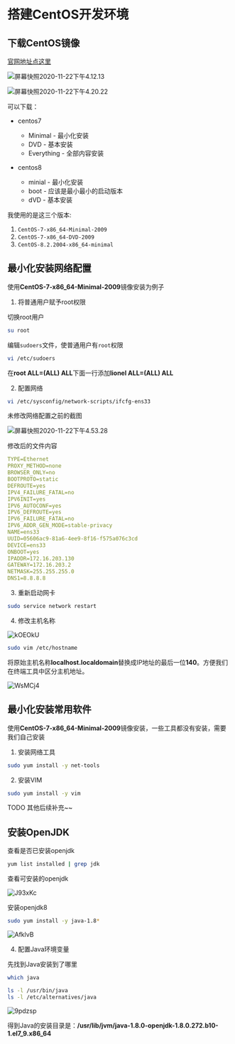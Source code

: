 # 搭建CentOS开发环境



## 下载CentOS镜像

[官网地址点这里](https://www.centos.org/download/)

![屏幕快照2020-11-22下午4.12.13](https://image.hualihai.cn/blog/%E5%B1%8F%E5%B9%95%E5%BF%AB%E7%85%A7%202020-11-22%20%E4%B8%8B%E5%8D%884.12.13.png)

![屏幕快照2020-11-22下午4.20.22](https://image.hualihai.cn/blog/%E5%B1%8F%E5%B9%95%E5%BF%AB%E7%85%A7%202020-11-22%20%E4%B8%8B%E5%8D%884.20.22.png)

可以下载：

- centos7
  - Minimal - 最小化安装
  - DVD - 基本安装
  - Everything - 全部内容安装

- centos8
  - minial - 最小化安装
  - boot - 应该是最小最小的启动版本
  - dVD - 基本安装

我使用的是这三个版本:

1. `CentOS-7-x86_64-Minimal-2009` 
2. `CentOS-7-x86_64-DVD-2009` 
3. `CentOS-8.2.2004-x86_64-minimal`

## 最小化安装网络配置

使用**CentOS-7-x86_64-Minimal-2009**镜像安装为例子

1. 将普通用户赋予root权限

切换root用户

```bash
su root
```
编辑`sudoers`文件，使普通用户有`root`权限
```bash
vi /etc/sudoers
```

在**root    ALL=(ALL)       ALL**下面一行添加**lionel    ALL=(ALL)       ALL**

2. 配置网络

```bash
vi /etc/sysconfig/network-scripts/ifcfg-ens33
```

未修改网络配置之前的截图

![屏幕快照2020-11-22下午4.53.28](https://image.hualihai.cn/blog/%E5%B1%8F%E5%B9%95%E5%BF%AB%E7%85%A7%202020-11-22%20%E4%B8%8B%E5%8D%884.53.28.png)

修改后的文件内容

```yaml
TYPE=Ethernet
PROXY_METHOD=none
BROWSER_ONLY=no
BOOTPROTO=static
DEFROUTE=yes
IPV4_FAILURE_FATAL=no
IPV6INIT=yes
IPV6_AUTOCONF=yes
IPV6_DEFROUTE=yes
IPV6_FAILURE_FATAL=no
IPV6_ADDR_GEN_MODE=stable-privacy
NAME=ens33
UUID=05606ac9-81a6-4ee9-8f16-f575a076c3cd
DEVICE=ens33
ONBOOT=yes
IPADDR=172.16.203.130
GATEWAY=172.16.203.2
NETMASK=255.255.255.0
DNS1=8.8.8.8
```

3. 重新启动网卡

```bash
sudo service network restart
```

4. 修改主机名称

![kOEOkU](https://image.hualihai.cn/blog/kOEOkU.png)

```bash
sudo vim /etc/hostname
```

将原始主机名称**localhost.localdomain**替换成IP地址的最后一位**140**。方便我们在终端工具中区分主机地址。

![WsMCj4](https://image.hualihai.cn/blog/WsMCj4.png)

## 最小化安装常用软件

使用**CentOS-7-x86_64-Minimal-2009**镜像安装，一些工具都没有安装，需要我们自己安装

1. 安装网络工具

```bash
sudo yum install -y net-tools
```

2. 安装VIM

```bash
sudo yum install -y vim
```
TODO 其他后续补充~~ 

## 安装OpenJDK

查看是否已安装openjdk

```bash
yum list installed | grep jdk
```

查看可安装的openjdk

![J93xKc](https://image.hualihai.cn/blog/J93xKc.png)

安装openjdk8

```bash
sudo yum install -y java-1.8*
```

![AfklvB](https://image.hualihai.cn/blog/AfklvB.png)

4. 配置Java环境变量

先找到Java安装到了哪里

```bash
which java
```

```bash
ls -l /usr/bin/java
ls -l /etc/alternatives/java
```

![9pdzsp](https://image.hualihai.cn/blog/9pdzsp.png)

得到Java的安装目录是：**/usr/lib/jvm/java-1.8.0-openjdk-1.8.0.272.b10-1.el7_9.x86_64**